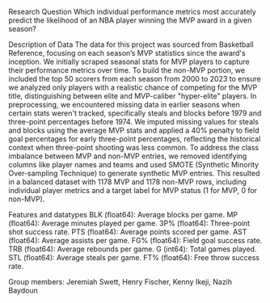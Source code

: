 Research Question
Which individual performance metrics most accurately predict the likelihood of an NBA player winning the MVP award in a given season?

Description of Data
The data for this project was sourced from Basketball Reference, focusing on each season’s MVP statistics since the award's inception. We initially scraped seasonal stats for MVP players to capture their performance metrics over time. To build the non-MVP portion, we included the top 50 scorers from each season from 2000 to 2023 to ensure we analyzed only players with a realistic chance of competing for the MVP title, distinguishing between elite and MVP-caliber "hyper-elite" players.
In preprocessing, we encountered missing data in earlier seasons when certain stats weren't tracked, specifically steals and blocks before 1979 and three-point percentages before 1974. We imputed missing values for steals and blocks using the average MVP stats and applied a 40% penalty to field goal percentages for early three-point percentages, reflecting the historical context when three-point shooting was less common.
To address the class imbalance between MVP and non-MVP entries, we removed identifying columns like player names and teams and used SMOTE (Synthetic Minority Over-sampling Technique) to generate synthetic MVP entries. This resulted in a balanced dataset with 1178 MVP and 1178 non-MVP rows, including individual player metrics and a target label for MVP status (1 for MVP, 0 for non-MVP).

Features and datatypes
BLK (float64): Average blocks per game.
MP (float64): Average minutes played per game.
3P% (float64): Three-point shot success rate.
PTS (float64): Average points scored per game.
AST (float64): Average assists per game.
FG% (float64): Field goal success rate.
TRB (float64): Average rebounds per game.
G (int64): Total games played.
STL (float64): Average steals per game.
FT% (float64): Free throw success rate.

Group members: Jeremiah Swett, Henry Fischer, Kenny Ikeji, Nazih Baydoun
